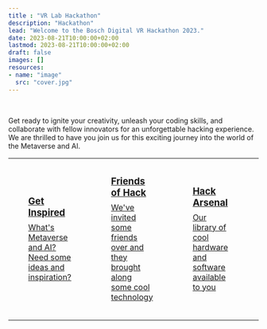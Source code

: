```yaml
---
title : "VR Lab Hackathon"
description: "Hackathon"
lead: "Welcome to the Bosch Digital VR Hackathon 2023."
date: 2023-08-21T10:00:00+02:00
lastmod: 2023-08-21T10:00:00+02:00
draft: false
images: []
resources:
- name: "image"
  src: "cover.jpg"
---
```

<div class="e-container">
  <br />
  <div class="a-text">
    <p>Get ready to ignite your creativity, unleash your coding skills, and collaborate with fellow innovators for an unforgettable hacking experience. We are thrilled to have you join us for this exciting journey into the world of the Metaverse and AI.</p>
  </div>
  <table>
        <tr>
          <td>
            <div class="a-tile">
              <a
                href="/inspire"
                aria-label="Link for Default Tile with Primary Background"
                class="a-tile__link"
              >
                <div class="a-text" style="padding:2rem">
                  <h3 class="-size-l" style="margin-bottom:0.5rem;margin-top:0">
                    Get Inspired
                  </h3>
                  <p class="-size-m" style="margin:0">What's Metaverse and AI? Need some ideas and inspiration?</p>
                </div>
              </a>
            </div>                        
          </td>
          <td>
            <div class="a-tile">
              <a
                href="/partners"
                aria-label="Link for Default Tile with Primary Background"
                class="a-tile__link"
              >
                <div class="a-text" style="padding:2rem">
                  <h3 class="-size-l" style="margin-bottom:0.5rem;margin-top:0">Friends of Hack</h3>
                  <p class="-size-m" style="margin:0">We've invited some friends over and they brought along some cool technology</p>
                </div>
              </a>
            </div>             
          </td>
          <td>
            <div class="a-tile">
              <a
                href="/#"
                aria-label="Link for Default Tile with Primary Background"
                class="a-tile__link"
              >
                <div class="a-text" style="padding:2rem">
                  <h3 class="-size-l" style="margin-bottom:0.5rem;margin-top:0">
                    Hack Arsenal
                  </h3>
                  <p class="-size-m" style="margin:0">Our library of cool hardware and software available to you</p>
                </div>
              </a>
            </div>             
          </td>
          <td>
            <div class="a-tile">
              <a
                href="https://www.bosch-digital.com/metaverse-lab-opening-and-hackathon-at-bosch-iot-campus-berlin/#:~:text=Our%20Hackathon%20Agenda"
                aria-label="Link for Default Tile with Primary Background"
                class="a-tile__link"
                target="_blank"
              >
                <div class="a-text" style="padding:2rem">
                  <h3 class="-size-l" style="margin-bottom:0.5rem;margin-top:0">
                    Agenda
                  </h3>
                  <p class="-size-m" style="margin:0">The Low-down over the next 3 days</p>
                </div>
              </a>
            </div>             
          </td>
          <td>
            <div class="a-tile">
              <a
                href="/help"
                aria-label="Link for Default Tile with Primary Background"
                class="a-tile__link"
              >
                <div class="a-text" style="padding:2rem">
                  <h3 class="-size-l" style="margin-bottom:0.5rem;margin-top:0">
                    Get Help
                  </h3>
                  <p class="-size-m" style="margin:0">Need help with anything?</p>
                </div>
              </a>
            </div>             
          </td>          
        </tr>
      </table>  
</div>